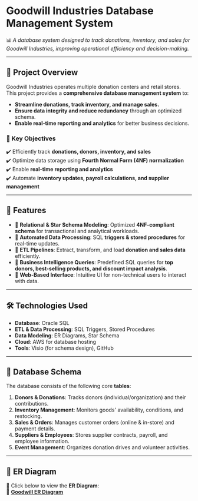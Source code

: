 # **Goodwill Industries Database Management System**  
📊 *A database system designed to track donations, inventory, and sales for Goodwill Industries, improving operational efficiency and decision-making.*

---

## **📌 Project Overview**
Goodwill Industries operates multiple donation centers and retail stores. This project provides a **comprehensive database management system** to:
- **Streamline donations, track inventory, and manage sales.**
- **Ensure data integrity and reduce redundancy** through an optimized schema.
- **Enable real-time reporting and analytics** for better business decisions.

### **🎯 Key Objectives**
✔️ Efficiently track **donations, donors, inventory, and sales**  
✔️ Optimize data storage using **Fourth Normal Form (4NF) normalization**  
✔️ Enable **real-time reporting and analytics**  
✔️ Automate **inventory updates, payroll calculations, and supplier management**  

---

## **🚀 Features**
- 📌 **Relational & Star Schema Modeling**: Optimized **4NF-compliant schema** for transactional and analytical workloads.
- 📌 **Automated Data Processing**: SQL **triggers & stored procedures** for real-time updates.
- 📌 **ETL Pipelines**: Extract, transform, and load **donation and sales data** efficiently.
- 📌 **Business Intelligence Queries**: Predefined SQL queries for **top donors, best-selling products, and discount impact analysis**.
- 📌 **Web-Based Interface**: Intuitive UI for non-technical users to interact with data.

---

## **🛠️ Technologies Used**
- **Database**: Oracle SQL  
- **ETL & Data Processing**: SQL Triggers, Stored Procedures  
- **Data Modeling**: ER Diagrams, Star Schema  
- **Cloud**: AWS for database hosting  
- **Tools**: Visio (for schema design), GitHub  

---

## **📌 Database Schema**
The database consists of the following core **tables**:

1. **Donors & Donations**: Tracks donors (individual/organization) and their contributions.  
2. **Inventory Management**: Monitors goods' availability, conditions, and restocking.  
3. **Sales & Orders**: Manages customer orders (online & in-store) and payment details.  
4. **Suppliers & Employees**: Stores supplier contracts, payroll, and employee information.  
5. **Event Management**: Organizes donation drives and volunteer activities.  

---

## **📌 ER Diagram**
📌 Click below to view the **ER Diagram**:  
📄 [**Goodwill ER Diagram**](./FlashBD_MIS531_Visio.pdf)

